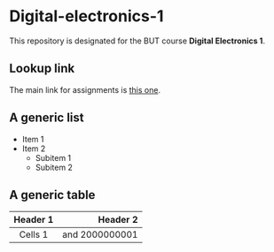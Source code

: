 # Digital-electronics-1

This repository is designated for the BUT course **Digital  Electronics 1**.

## Lookup link

The main link for assignments is [this one](https://github.com/tomas-fryza/Digital-electronics-1).

## A generic list
* Item 1
* Item 2
  * Subitem 1
  * Subitem 2
  
## A generic table
| Header 1 | Header 2 |
| :-:| --: |
| Cells 1 | and 2000000001 |
